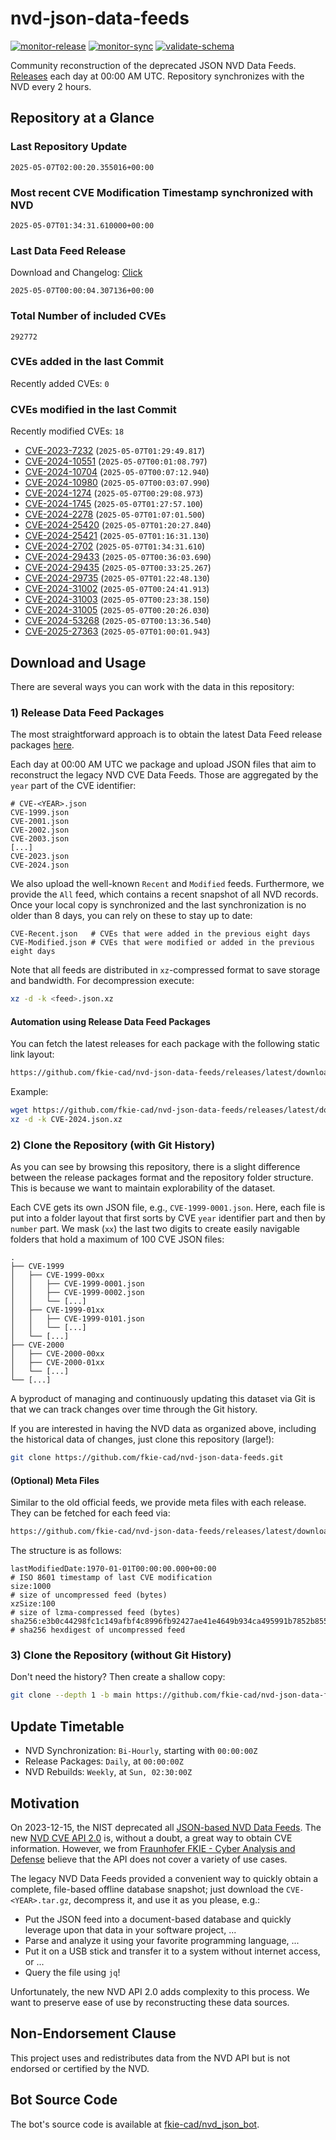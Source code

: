 # nvd-json-data-feeds

[![monitor-release](https://github.com/fkie-cad/nvd-json-data-feeds/actions/workflows/monitor_release.yml/badge.svg)](https://github.com/fkie-cad/nvd-json-data-feeds/actions/workflows/monitor_release.yml)
[![monitor-sync](https://github.com/fkie-cad/nvd-json-data-feeds/actions/workflows/monitor_sync.yml/badge.svg)](https://github.com/fkie-cad/nvd-json-data-feeds/actions/workflows/monitor_sync.yml)
[![validate-schema](https://github.com/fkie-cad/nvd-json-data-feeds/actions/workflows/validate_schema.yml/badge.svg)](https://github.com/fkie-cad/nvd-json-data-feeds/actions/workflows/validate_schema.yml)

Community reconstruction of the deprecated JSON NVD Data Feeds.
[Releases](https://github.com/fkie-cad/nvd-json-data-feeds/releases/latest) each day at 00:00 AM UTC.
Repository synchronizes with the NVD every 2 hours.

## Repository at a Glance

### Last Repository Update

```plain
2025-05-07T02:00:20.355016+00:00
```

### Most recent CVE Modification Timestamp synchronized with NVD

```plain
2025-05-07T01:34:31.610000+00:00
```

### Last Data Feed Release

Download and Changelog: [Click](https://github.com/fkie-cad/nvd-json-data-feeds/releases/latest)

```plain
2025-05-07T00:00:04.307136+00:00
```

### Total Number of included CVEs

```plain
292772
```

### CVEs added in the last Commit

Recently added CVEs: `0`



### CVEs modified in the last Commit

Recently modified CVEs: `18`

- [CVE-2023-7232](CVE-2023/CVE-2023-72xx/CVE-2023-7232.json) (`2025-05-07T01:29:49.817`)
- [CVE-2024-10551](CVE-2024/CVE-2024-105xx/CVE-2024-10551.json) (`2025-05-07T00:01:08.797`)
- [CVE-2024-10704](CVE-2024/CVE-2024-107xx/CVE-2024-10704.json) (`2025-05-07T00:07:12.940`)
- [CVE-2024-10980](CVE-2024/CVE-2024-109xx/CVE-2024-10980.json) (`2025-05-07T00:03:07.990`)
- [CVE-2024-1274](CVE-2024/CVE-2024-12xx/CVE-2024-1274.json) (`2025-05-07T00:29:08.973`)
- [CVE-2024-1745](CVE-2024/CVE-2024-17xx/CVE-2024-1745.json) (`2025-05-07T01:27:57.100`)
- [CVE-2024-2278](CVE-2024/CVE-2024-22xx/CVE-2024-2278.json) (`2025-05-07T01:07:01.500`)
- [CVE-2024-25420](CVE-2024/CVE-2024-254xx/CVE-2024-25420.json) (`2025-05-07T01:20:27.840`)
- [CVE-2024-25421](CVE-2024/CVE-2024-254xx/CVE-2024-25421.json) (`2025-05-07T01:16:31.130`)
- [CVE-2024-2702](CVE-2024/CVE-2024-27xx/CVE-2024-2702.json) (`2025-05-07T01:34:31.610`)
- [CVE-2024-29433](CVE-2024/CVE-2024-294xx/CVE-2024-29433.json) (`2025-05-07T00:36:03.690`)
- [CVE-2024-29435](CVE-2024/CVE-2024-294xx/CVE-2024-29435.json) (`2025-05-07T00:33:25.267`)
- [CVE-2024-29735](CVE-2024/CVE-2024-297xx/CVE-2024-29735.json) (`2025-05-07T01:22:48.130`)
- [CVE-2024-31002](CVE-2024/CVE-2024-310xx/CVE-2024-31002.json) (`2025-05-07T00:24:41.913`)
- [CVE-2024-31003](CVE-2024/CVE-2024-310xx/CVE-2024-31003.json) (`2025-05-07T00:23:38.150`)
- [CVE-2024-31005](CVE-2024/CVE-2024-310xx/CVE-2024-31005.json) (`2025-05-07T00:20:26.030`)
- [CVE-2024-53268](CVE-2024/CVE-2024-532xx/CVE-2024-53268.json) (`2025-05-07T00:13:36.540`)
- [CVE-2025-27363](CVE-2025/CVE-2025-273xx/CVE-2025-27363.json) (`2025-05-07T01:00:01.943`)


## Download and Usage

There are several ways you can work with the data in this repository:

### 1) Release Data Feed Packages

The most straightforward approach is to obtain the latest Data Feed release packages [here](https://github.com/fkie-cad/nvd-json-data-feeds/releases/latest).

Each day at 00:00 AM UTC we package and upload JSON files that aim to reconstruct the legacy NVD CVE Data Feeds.
Those are aggregated by the `year` part of the CVE identifier:

```
# CVE-<YEAR>.json
CVE-1999.json
CVE-2001.json
CVE-2002.json
CVE-2003.json
[...]
CVE-2023.json
CVE-2024.json
```

We also upload the well-known `Recent` and `Modified` feeds.
Furthermore, we provide the `All` feed, which contains a recent snapshot of all NVD records.
Once your local copy is synchronized and the last synchronization is no older than 8 days, you can rely on these to stay up to date:

```plain
CVE-Recent.json   # CVEs that were added in the previous eight days
CVE-Modified.json # CVEs that were modified or added in the previous eight days
```

Note that all feeds are distributed in `xz`-compressed format to save storage and bandwidth.
For decompression execute:

```sh
xz -d -k <feed>.json.xz
```

#### Automation using Release Data Feed Packages

You can fetch the latest releases for each package with the following static link layout:

```sh
https://github.com/fkie-cad/nvd-json-data-feeds/releases/latest/download/CVE-<YEAR>.json.xz
```

Example:

```sh
wget https://github.com/fkie-cad/nvd-json-data-feeds/releases/latest/download/CVE-2024.json.xz
xz -d -k CVE-2024.json.xz
```

### 2) Clone the Repository (with Git History)

As you can see by browsing this repository, there is a slight difference between the release packages format and the repository folder structure.
This is because we want to maintain explorability of the dataset.

Each CVE gets its own JSON file, e.g., `CVE-1999-0001.json`.
Here, each file is put into a folder layout that first sorts by CVE `year` identifier part and then by `number` part.
We mask (`xx`) the last two digits to create easily navigable folders that hold a maximum of 100 CVE JSON files:

```plain
.
├── CVE-1999
│   ├── CVE-1999-00xx
│   │   ├── CVE-1999-0001.json
│   │   ├── CVE-1999-0002.json
│   │   └── [...]
│   ├── CVE-1999-01xx
│   │   ├── CVE-1999-0101.json
│   │   └── [...]
│   └── [...]
├── CVE-2000
│   ├── CVE-2000-00xx
│   ├── CVE-2000-01xx
│   └── [...]
└── [...]
```

A byproduct of managing and continuously updating this dataset via Git is that we can track changes over time through the Git history.

If you are interested in having the NVD data as organized above, including the historical data of changes, just clone this repository (large!):

```sh
git clone https://github.com/fkie-cad/nvd-json-data-feeds.git
```

#### (Optional) Meta Files

Similar to the old official feeds, we provide meta files with each release. They can be fetched for each feed via:

```sh
https://github.com/fkie-cad/nvd-json-data-feeds/releases/latest/download/CVE-<YEAR>.meta
```

The structure is as follows:

```plain
lastModifiedDate:1970-01-01T00:00:00.000+00:00                          # ISO 8601 timestamp of last CVE modification
size:1000                                                               # size of uncompressed feed (bytes)
xzSize:100                                                              # size of lzma-compressed feed (bytes)
sha256:e3b0c44298fc1c149afbf4c8996fb92427ae41e4649b934ca495991b7852b855 # sha256 hexdigest of uncompressed feed
```

### 3) Clone the Repository (without Git History)

Don't need the history? Then create a shallow copy:

```sh
git clone --depth 1 -b main https://github.com/fkie-cad/nvd-json-data-feeds.git
```


## Update Timetable

* NVD Synchronization: `Bi-Hourly`, starting with `00:00:00Z`
* Release Packages: `Daily`, at `00:00:00Z`
* NVD Rebuilds: `Weekly`, at `Sun, 02:30:00Z`


## Motivation

On 2023-12-15, the NIST deprecated all [JSON-based NVD Data Feeds](https://nvd.nist.gov/vuln/data-feeds#divRetirementBanner-1).
The new [NVD CVE API 2.0](https://nvd.nist.gov/developers/vulnerabilities) is, without a doubt, a great way to obtain CVE information.
However, we from [Fraunhofer FKIE - Cyber Analysis and Defense](https://www.fkie.fraunhofer.de/en/departments/cad.html) believe that the API does not cover a variety of use cases.

The legacy NVD Data Feeds provided a convenient way to quickly obtain a complete, file-based offline database snapshot; just download the `CVE-<YEAR>.tar.gz`, decompress it, and use it as you please, e.g.:

- Put the JSON feed into a document-based database and quickly leverage upon that data in your software project, ...
- Parse and analyze it using your favorite programming language, ...
- Put it on a USB stick and transfer it to a system without internet access, or ...
- Query the file using `jq`!

Unfortunately, the new NVD API 2.0 adds complexity to this process.
We want to preserve ease of use by reconstructing these data sources.

## Non-Endorsement Clause

This project uses and redistributes data from the NVD API but is not endorsed or certified by the NVD.

## Bot Source Code

The bot's source code is available at [fkie-cad/nvd\_json\_bot](https://github.com/fkie-cad/nvd_json_bot).